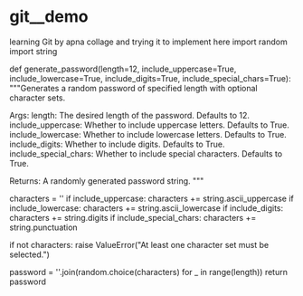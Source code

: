 # git__demo
learning Git by apna collage and trying it to implement here
import random
import string

def generate_password(length=12, include_uppercase=True, include_lowercase=True, include_digits=True, include_special_chars=True):
  """Generates a random password of specified length with optional character sets.

  Args:
    length: The desired length of the password. Defaults to 12.
    include_uppercase: Whether to include uppercase letters. Defaults to True.
    include_lowercase: Whether to include lowercase letters. Defaults to True.
    include_digits: Whether to include digits. Defaults to True.
    include_special_chars: Whether to include special characters. Defaults to True.

  Returns:
    A randomly generated password string.
  """

  characters = ''
  if include_uppercase:
    characters += string.ascii_uppercase
  if include_lowercase:
    characters += string.ascii_lowercase
  if include_digits:
    characters += string.digits
  if include_special_chars:
    characters += string.punctuation

  if not characters:
    raise ValueError("At least one character set must be selected.")

  password = ''.join(random.choice(characters) for _ in range(length))
  return password
  
